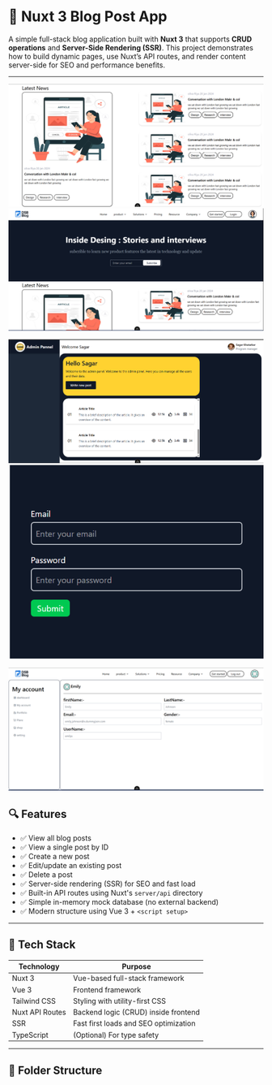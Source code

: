 # 📝 Nuxt 3 Blog Post App

A simple full-stack blog application built with **Nuxt 3** that supports **CRUD operations** and **Server-Side Rendering (SSR)**. This project demonstrates how to build dynamic pages, use Nuxt’s API routes, and render content server-side for SEO and performance benefits.

---
![not render ](public/Screenshot%202025-07-07%20154336.png "BLOG APP")
![some error](public/Screenshot%202025-07-07%20154448.png "BLOG APP")

![some error](public/admin.png "BLOG APP")
![some error](public/log.png "BLOG APP")



![some error](public/account.png "BLOG APP")


## 🔍 Features

- ✅ View all blog posts
- ✅ View a single post by ID
- ✅ Create a new post
- ✅ Edit/update an existing post
- ✅ Delete a post
- ✅ Server-side rendering (SSR) for SEO and fast load
- ✅ Built-in API routes using Nuxt's `server/api` directory
- ✅ Simple in-memory mock database (no external backend)
- ✅ Modern structure using Vue 3 + `<script setup>`

---

## 🧰 Tech Stack

| Technology     | Purpose                                |
|----------------|----------------------------------------|
| Nuxt 3         | Vue-based full-stack framework         |
| Vue 3          | Frontend framework                     |
| Tailwind CSS   | Styling with utility-first CSS         |
| Nuxt API Routes| Backend logic (CRUD) inside frontend   |
| SSR            | Fast first loads and SEO optimization  |
| TypeScript     | (Optional) For type safety             |

---

## 📁 Folder Structure

